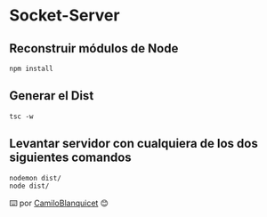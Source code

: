 


# Socket-Server

## Reconstruir módulos de Node
```
npm install 
```

## Generar el Dist
```
tsc -w 
```

## Levantar servidor con cualquiera de los dos siguientes comandos
```
nodemon dist/
node dist/
```


⌨️ por [CamiloBlanquicet](https://github.com/CamiloBlanquicet/) 😊